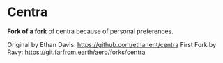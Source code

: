 # Centra

**Fork of a fork** of centra because of personal preferences.

Original by Ethan Davis: https://github.com/ethanent/centra
First Fork by Ravy: https://git.farfrom.earth/aero/forks/centra
